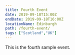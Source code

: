 ```yaml
---
title: Fourth Event
date: 2019-09-18T15:00Z
endDate: 2019-09-18T16:00Z
locationName: Edinburgh
path: /fourth-event/
tags: ["Scotland","UK"]
---
```


This is the fourth sample event.